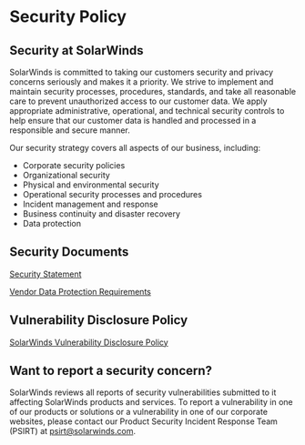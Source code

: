 # Security Policy

## Security at SolarWinds

SolarWinds is committed to taking our customers security and privacy concerns seriously and makes it a priority. We strive to implement and maintain security processes, procedures, standards, and take all reasonable care to prevent unauthorized access to our customer data. We apply appropriate administrative, operational, and technical security controls to help ensure that our customer data is handled and processed in a responsible and secure manner.

Our security strategy covers all aspects of our business, including:

- Corporate security policies
- Organizational security
- Physical and environmental security
- Operational security processes and procedures
- Incident management and response
- Business continuity and disaster recovery
- Data protection

## Security Documents
[Security Statement](https://www.solarwinds.com/security/security-statement)

[Vendor Data Protection Requirements](https://www.solarwinds.com/security/vendor-data-protection-requirements)

## Vulnerability Disclosure Policy
[SolarWinds Vulnerability Disclosure Policy](https://www.solarwinds.com/information-security/vulnerability-disclosure-policy)

## Want to report a security concern?
SolarWinds reviews all reports of security vulnerabilities submitted to it affecting SolarWinds products and services. To report a vulnerability in one of our products or solutions or a vulnerability in one of our corporate websites, please contact our Product Security Incident Response Team (PSIRT) at [psirt@solarwinds.com](mailto:psirt@solarwinds.com).
